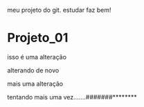 meu projeto do git. estudar faz bem!
# Projeto_01
isso é uma alteração

alterando de novo

mais uma alteração

tentando mais uma vez.......#######********